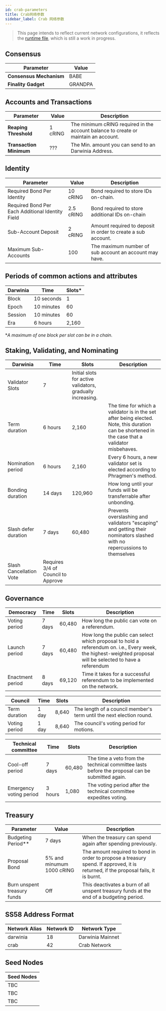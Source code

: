 ```yaml
---
id: crab-parameters
title: Crab网络参数 
sidebar_label: Crab 网络参数
---
```


> This page intends to reflect current network configurations, it reflects the [runtime file](https://github.com/darwinia-network/darwinia-common/blob/master/bin/node-template/runtime/src/lib.rs), which is still a work in progress. 

## Consensus

| Parameter               | Value   |
| ----------------------- | ------- |
| **Consensus Mechanism** | BABE    |
| **Finality Gadget**     | GRANDPA |

## Accounts and Transactions

| Parameter               | Value   | Description                                                                         |
| ----------------------- | ------- | ----------------------------------------------------------------------------------- |
| **Reaping Threshold**   | 1 cRING | The minimum cRING required in the account balance to create or maintain an account. |
| **Transaction Minimum** | ???     | The Min. amount you can send to an Darwinia Address.                                |

## Identity

| Parameter                                        | Value     | Description                                                  |
| ------------------------------------------------ | --------- | ------------------------------------------------------------ |
| Required Bond Per Identity                       | 10 cRING  | Bond required to store IDs on-chain.                         |
| Required Bond Per Each Additional Identity Field | 2.5 cRING | Bond required to store additional IDs on-chain               |
| Sub-Account Deposit                              | 2 cRING   | Amount required to deposit in order to create a sub account. |
| Maximum Sub-Accounts                             | 100       | The maximum number of sub account an account may have.       |

## Periods of common actions and attributes

| Darwinia | Time       | Slots* |
| -------- | ---------- | ------ |
| Block    | 10 seconds | 1      |
| Epoch    | 10 minutes | 60     |
| Session  | 10 minutes | 60     |
| Era      | 6 hours    | 2,160  |

**A maximum of one block per slot can be in a chain.*

## Staking, Validating, and Nominating

| Darwinia                | Time                               | Slots                                                      | Description                                                                                                                                      |
| ----------------------- | ---------------------------------- | ---------------------------------------------------------- | ------------------------------------------------------------------------------------------------------------------------------------------------ |
| Validator Slots         | 7                                  | Initial slots for active validators, gradually increasing. |                                                                                                                                                  |
| Term duration           | 6 hours                            | 2,160                                                      | The time for which a validator is in the set after being elected. Note,  this duration can be shortened in the case that a validator misbehaves. |
| Nomination period       | 6 hours                            | 2,160                                                      | Every 6 hours, a new validator set is elected according to Phragmen's method.                                                                    |
| Bonding duration        | 14 days                            | 120,960                                                    | How long until your funds will be transferrable after unbonding.                                                                                 |
| Slash defer duration    | 7 days                             | 60,480                                                     | Prevents overslashing and validators "escaping" and getting their nominators slashed with no repercussions to themselves                         |
| Slash Cancellation Vote | Requires 3/4 of Council to Approve |                                                            |                                                                                                                                                  |

## Governance 

| Democracy        | Time   | Slots  | Description                                                                                                                                                  |
| ---------------- | ------ | ------ | ------------------------------------------------------------------------------------------------------------------------------------------------------------ |
| Voting period    | 7 days | 60,480 | How long the public can vote on a referendum.                                                                                                                |
| Launch period    | 7 days | 60,480 | How long the public can select which proposal to hold a referendum on. i.e., Every week, the highest-weighted proposal will be selected to have a referendum |
| Enactment period | 8 days | 69,120 | Time it takes for a successful referendum to be implemented on the network.                                                                                  |

| Council       | Time  | Slots | Description                                                          |
| ------------- | ----- | ----- | -------------------------------------------------------------------- |
| Term duration | 1 day | 8,640 | The length of a council member's term until the next election round. |
| Voting period | 1 day | 8,640 | The council's voting period for motions.                             |

| Technical committee     | Time    | Slots  | Description                                                                                    |
| ----------------------- | ------- | ------ | ---------------------------------------------------------------------------------------------- |
| Cool-off period         | 7 days  | 60,480 | The time a veto from the technical committee lasts before the proposal can be submitted again. |
| Emergency voting period | 3 hours | 1,080  | The voting period after the technical committee expedites voting.                              |

## Treasury

| Parameter                   | Value                     | Description                                                                                                                        |
| --------------------------- | ------------------------- | ---------------------------------------------------------------------------------------------------------------------------------- |
| Budgeting Period**          | 7 days                    | When the treasury can spend again after spending previously.                                                                       |
| Proposal Bond               | 5% and minumum 1000 cRING | The amount required to bond in order to propose a treasury spend. If approved, it is returned, if the proposal fails, it is burnt. |
| Burn unspent treasury funds | Off                       | This deactivates a burn of all  unspent treasury funds at the end of a budgeting period.                                           |

## SS58 Address Format
| Network Alias | Network ID | Network Type     |
| ------------- | ---------- | ---------------- |
| darwinia      | 18         | Darwinia Mainnet |
| crab          | 42         | Crab Network     |

## Seed Nodes

| Seed Nodes | 
| ---------- | 
| TBC        | 
| TBC        | 
| TBC        |  
